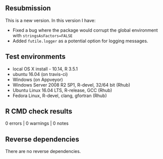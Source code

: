 ## Resubmission
This is a new version. In this version I have:

* Fixed a bug where the package would corrupt the global environment with `stringsAsFactors=FALSE`
* Added `futile.logger` as a potential option for logging messages.

## Test environments
*  local OS X install - 10.14, R 3.5.1
*  ubuntu 16.04 (on travis-ci)
*  Windows (on Appveyor)
*  Windows Server 2008 R2 SP1, R-devel, 32/64 bit (Rhub)
*  Ubuntu Linux 16.04 LTS, R-release, GCC (Rhub)
*  Fedora Linux, R-devel, clang, gfortran (Rhub)

## R CMD check results

0 errors | 0 warnings | 0 notes

## Reverse dependencies

There are no reverse dependencies.
